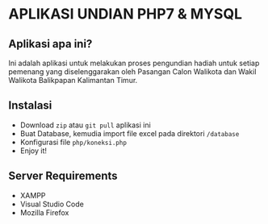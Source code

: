 # APLIKASI UNDIAN PHP7 & MYSQL

## Aplikasi apa ini?

Ini adalah aplikasi untuk melakukan proses pengundian hadiah untuk setiap pemenang yang diselenggarakan
oleh Pasangan Calon Walikota dan Wakil Walikota Balikpapan Kalimantan Timur.

## Instalasi

- Download `zip` atau `git pull` aplikasi ini
- Buat Database, kemudia import file excel pada direktori `/database`
- Konfigurasi file `php/koneksi.php`
- Enjoy it!

## Server Requirements

- XAMPP
- Visual Studio Code
- Mozilla Firefox
